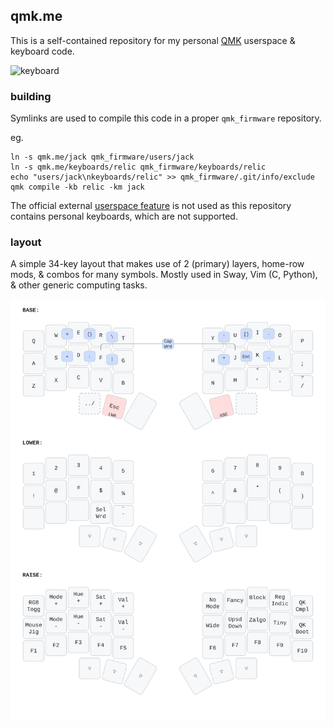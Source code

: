 ## qmk.me
This is a self-contained repository for my personal [QMK](https://github.com/qmk/qmk_firmware) userspace & keyboard code.

![keyboard](https://i.imgur.com/s0dN0JD.jpeg)

### building
Symlinks are used to compile this code in a proper `qmk_firmware` repository.

eg.
```shell
ln -s qmk.me/jack qmk_firmware/users/jack
ln -s qmk.me/keyboards/relic qmk_firmware/keyboards/relic
echo "users/jack\nkeyboards/relic" >> qmk_firmware/.git/info/exclude
qmk compile -kb relic -km jack
```
The official external [userspace feature](https://docs.qmk.fm/newbs_external_userspace)  is not used as this repository contains personal keyboards, which are not supported.

### layout
A simple 34-key layout that makes use of 2 (primary) layers, home-row mods, & combos for many symbols. Mostly used in Sway, Vim (C, Python), & other generic computing tasks.

![layout](img/layout.svg)
